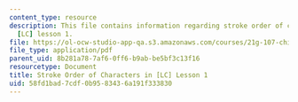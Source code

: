 ```yaml
---
content_type: resource
description: This file contains information regarding stroke order of characters in
  [LC] lesson 1.
file: https://ol-ocw-studio-app-qa.s3.amazonaws.com/courses/21g-107-chinese-i-streamlined-fall-2014/58fd1bad7cdf0b9583436a191f333830_MIT21G_107F14_Chars1_SO.pdf
file_type: application/pdf
parent_uid: 8b281a78-7af6-0ff6-b9ab-be5bf3c13f16
resourcetype: Document
title: Stroke Order of Characters in [LC] Lesson 1
uid: 58fd1bad-7cdf-0b95-8343-6a191f333830
---
```

